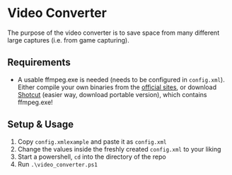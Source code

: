 # Video Converter
The purpose of the video converter is to save space from many different large captures (i.e. from game capturing). 

## Requirements
* A usable ffmpeg.exe is needed (needs to be configured in `config.xml`). Either compile your own binaries from the [official sites](https://www.ffmpeg.org/), or download [Shotcut](https://shotcut.org/) (easier way, download portable version), which contains ffmpeg.exe!

## Setup & Usage
1. Copy `config.xmlexample` and paste it as `config.xml`
2. Change the values inside the freshly created `config.xml` to your liking
3. Start a powershell, `cd` into the directory of the repo
4. Run `.\video_converter.ps1`
